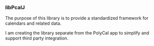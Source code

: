 ### libPcalJ

The purpose of this library is to provide a standardized framework for calendars and related data. 

I am creating the library separate from the PolyCal app to simplify and support third party integration.
